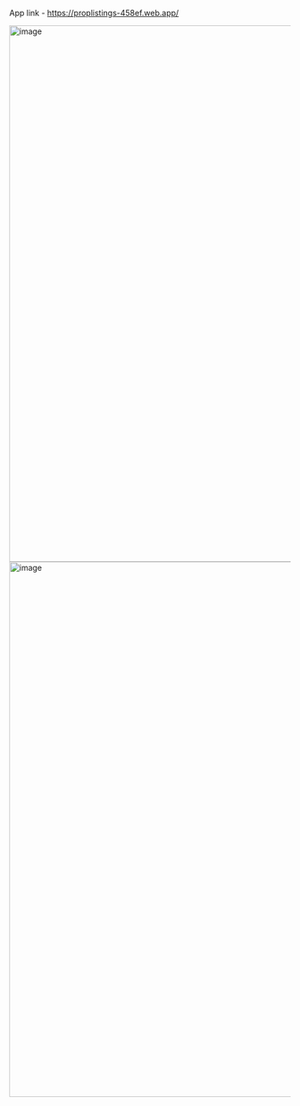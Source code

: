 App link - https://proplistings-458ef.web.app/

<img width="959" alt="image" src="https://github.com/user-attachments/assets/630b18cc-bb5c-4762-953e-f7bbc1c055fa" />

<img width="957" alt="image" src="https://github.com/user-attachments/assets/9e7e3d01-5608-4613-b74c-c8d9f940ab36" />

